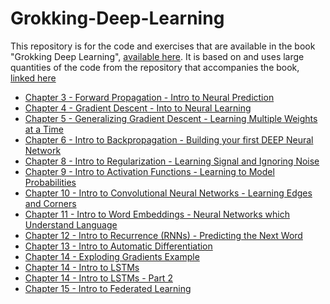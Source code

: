 # Grokking-Deep-Learning

This repository is for the code and exercises that are available in the book "Grokking Deep Learning", [available here](https://manning.com/books/grokking-deep-learning?a_aid=grokkingdl&a_bid=32715258 "Grokking Deep Learning").
It is based on and uses large quantities of the code from the repository that accompanies the book, [linked here](https://github.com/iamtrask/Grokking-Deep-Learning)

- [Chapter 3 - Forward Propagation - Intro to Neural Prediction](https://github.com/costelra/Grokking-Deep-Learning/blob/main/Chapter%203%20%20(Introduction%20to%20Neural%20Prediction%20-%20Forward%20Propagation).ipynb)
- [Chapter 4 - Gradient Descent - Into to Neural Learning](https://github.com/costelra/Grokking-Deep-Learning/blob/main/Chapter%204%20(Introduction%20to%20Neural%20Learning%E2%80%94Gradient%20Descent).ipynb)
- [Chapter 5 - Generalizing Gradient Descent - Learning Multiple Weights at a Time]()
- [Chapter 6 - Intro to Backpropagation - Building your first DEEP Neural Network]()
- [Chapter 8 - Intro to Regularization - Learning Signal and Ignoring Noise]()
- [Chapter 9 - Intro to Activation Functions - Learning to Model Probabilities]()
- [Chapter 10 - Intro to Convolutional Neural Networks - Learning Edges and Corners]()
- [Chapter 11 - Intro to Word Embeddings - Neural Networks which Understand Language]()
- [Chapter 12 - Intro to Recurrence (RNNs) - Predicting the Next Word]()
- [Chapter 13 - Intro to Automatic Differentiation]()
- [Chapter 14 - Exploding Gradients Example]()
- [Chapter 14 - Intro to LSTMs]()
- [Chapter 14 - Intro to LSTMs - Part 2]()
- [Chapter 15 - Intro to Federated Learning]()